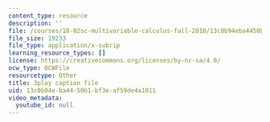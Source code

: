 ```yaml
---
content_type: resource
description: ''
file: /courses/18-02sc-multivariable-calculus-fall-2010/13c0b94eba4450b1bf3eaf59de4a1011_gBuIwfdoOn0.vtt
file_size: 19233
file_type: application/x-subrip
learning_resource_types: []
license: https://creativecommons.org/licenses/by-nc-sa/4.0/
ocw_type: OCWFile
resourcetype: Other
title: 3play caption file
uid: 13c0b94e-ba44-50b1-bf3e-af59de4a1011
video_metadata:
  youtube_id: null
---
```


